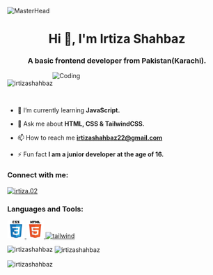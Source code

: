 ![MasterHead](https://blogger.googleusercontent.com/img/b/R29vZ2xl/AVvXsEjC8mA9GTtzDc-rKtYOb1PZg7WaiA_QRyKOUqLj9BpOZSXDEhqj695xgQ9qrIcRh9AUnRl6EJkGEs0SO_XEy-Ic0COfrHytXQGWrHV6jaj_DCUALYnIVkkC99BIr0si0YmfoR00H9YPmemsK9RngwcIVgLyDQAh5WQgfg5vUdzReDXNKvh2Ef9FpsYDvo-X/w691-h269/Github%20Banner.png)
<h1 align="center">Hi 👋, I'm Irtiza Shahbaz</h1>
<h3 align="center">A basic frontend developer from Pakistan(Karachi).</h3>
<img align="right" alt="Coding" width="400" src="https://blog.sagipl.com/wp-content/uploads/2021/01/Python-Web-Development.gif">

<p align="left"> <img src="https://komarev.com/ghpvc/?username=irtizashahbaz&label=Profile%20views&color=0e75b6&style=flat" alt="irtizashahbaz" /> </p>

<p align="left"> <a href="https://twitter.com/" target="blank"><img src="https://img.shields.io/twitter/follow/?logo=twitter&style=for-the-badge" alt="" /></a> </p>

- 🌱 I’m currently learning **JavaScript.**

- 💬 Ask me about **HTML, CSS & TailwindCSS.**

- 📫 How to reach me **irtizashahbaz22@gmail.com**

- ⚡ Fun fact **I am a junior developer at the age of 16.**

<h3 align="left">Connect with me:</h3>
<p align="left">
<a href="https://instagram.com/irtiza.02" target="blank"><img align="center" src="https://raw.githubusercontent.com/rahuldkjain/github-profile-readme-generator/master/src/images/icons/Social/instagram.svg" alt="irtiza.02" height="30" width="40" /></a>
</p>

<h3 align="left">Languages and Tools:</h3>
<p align="left"> <a href="https://www.w3schools.com/css/" target="_blank" rel="noreferrer"> <img src="https://raw.githubusercontent.com/devicons/devicon/master/icons/css3/css3-original-wordmark.svg" alt="css3" width="40" height="40"/> </a> <a href="https://www.w3.org/html/" target="_blank" rel="noreferrer"> <img src="https://raw.githubusercontent.com/devicons/devicon/master/icons/html5/html5-original-wordmark.svg" alt="html5" width="40" height="40"/> </a> <a href="https://tailwindcss.com/" target="_blank" rel="noreferrer"> <img src="https://www.vectorlogo.zone/logos/tailwindcss/tailwindcss-icon.svg" alt="tailwind" width="40" height="40"/> </a> </p>

<p><img align="left" src="https://github-readme-stats.vercel.app/api/top-langs?username=irtizashahbaz&show_icons=true&locale=en&layout=compact" alt="irtizashahbaz" /></p>

<p>&nbsp;<img align="center" src="https://github-readme-stats.vercel.app/api?username=irtizashahbaz&show_icons=true&locale=en" alt="irtizashahbaz" /></p>

<p><img align="center" src="https://github-readme-streak-stats.herokuapp.com/?user=irtizashahbaz&" alt="irtizashahbaz" /></p>


<!---
IrtizaShahbaz/IrtizaShahbaz is a ✨ special ✨ repository because its `README.md` (this file) appears on your GitHub profile.
You can click the Preview link to take a look at your changes.
--->
